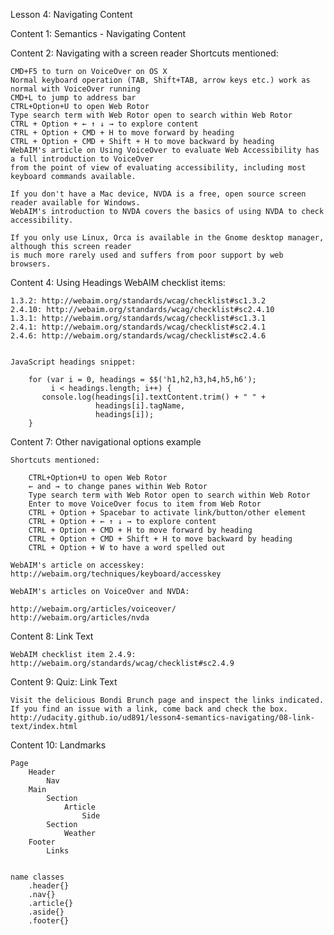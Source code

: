 Lesson 4: Navigating Content

Content 1: Semantics - Navigating Content

Content 2: Navigating with a screen reader
    Shortcuts mentioned:
    
    CMD+F5 to turn on VoiceOver on OS X
    Normal keyboard operation (TAB, Shift+TAB, arrow keys etc.) work as normal with VoiceOver running
    CMD+L to jump to address bar
    CTRL+Option+U to open Web Rotor
    Type search term with Web Rotor open to search within Web Rotor
    CTRL + Option + ← ↑ ↓ → to explore content
    CTRL + Option + CMD + H to move forward by heading
    CTRL + Option + CMD + Shift + H to move backward by heading
    WebAIM's article on Using VoiceOver to evaluate Web Accessibility has a full introduction to VoiceOver 
    from the point of view of evaluating accessibility, including most keyboard commands available.
    
    If you don't have a Mac device, NVDA is a free, open source screen reader available for Windows. 
    WebAIM's introduction to NVDA covers the basics of using NVDA to check accessibility.
    
    If you only use Linux, Orca is available in the Gnome desktop manager, although this screen reader 
    is much more rarely used and suffers from poor support by web browsers.


Content 4: Using Headings
    WebAIM checklist items:
    
    1.3.2: http://webaim.org/standards/wcag/checklist#sc1.3.2
    2.4.10: http://webaim.org/standards/wcag/checklist#sc2.4.10
    1.3.1: http://webaim.org/standards/wcag/checklist#sc1.3.1
    2.4.1: http://webaim.org/standards/wcag/checklist#sc2.4.1
    2.4.6: http://webaim.org/standards/wcag/checklist#sc2.4.6
    
    
    JavaScript headings snippet:
    
        for (var i = 0, headings = $$('h1,h2,h3,h4,h5,h6');
             i < headings.length; i++) {
           console.log(headings[i].textContent.trim() + " " +  
                       headings[i].tagName,
                       headings[i]);
        }
        
Content 7: Other navigational options example

    Shortcuts mentioned:
    
        CTRL+Option+U to open Web Rotor
        ← and → to change panes within Web Rotor
        Type search term with Web Rotor open to search within Web Rotor
        Enter to move VoiceOver focus to item from Web Rotor
        CTRL + Option + Spacebar to activate link/button/other element
        CTRL + Option + ← ↑ ↓ → to explore content
        CTRL + Option + CMD + H to move forward by heading
        CTRL + Option + CMD + Shift + H to move backward by heading
        CTRL + Option + W to have a word spelled out
        
    WebAIM's article on accesskey: http://webaim.org/techniques/keyboard/accesskey
    
    WebAIM's articles on VoiceOver and NVDA:
    
    http://webaim.org/articles/voiceover/
    http://webaim.org/articles/nvda

Content 8: Link Text
    
    WebAIM checklist item 2.4.9: http://webaim.org/standards/wcag/checklist#sc2.4.9
    
Content 9: Quiz: Link Text
    
    Visit the delicious Bondi Brunch page and inspect the links indicated. If you find an issue with a link, come back and check the box.
    http://udacity.github.io/ud891/lesson4-semantics-navigating/08-link-text/index.html
    
Content 10: Landmarks

    Page
        Header
            Nav
        Main
            Section
                Article
                    Side
            Section
                Weather
        Footer
            Links
    

    name classes
        .header{}
        .nav{}
        .article{}
        .aside{}
        .footer{}